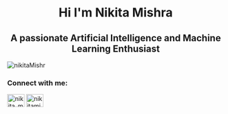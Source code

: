 <h1 align="center">Hi I'm Nikita Mishra</h1>
<h2 align="center">A passionate Artificial Intelligence and Machine Learning Enthusiast</h2>

<p align="left"> <img src="https://komarev.com/ghpvc/?username=nikitaMishr&label=Profile%20views&color=0e75b6&style=flat" alt="nikitaMishr" /> </p>
<h3 align="left">Connect with me:</h3>
<p align="left">
<a href="https://x.com/NikitaMish54852?t=2J_GebgmGIpkxLcYvoZMvw&s=09" target="blank"><img align="center" src="https://cdn.worldvectorlogo.com/logos/twitter-3.svg" alt="nikita_mishra" height="30" width="40" /></a>
<a href="https://www.linkedin.com/in/nikita-mishra-6aa498293/" target="blank"><img align="center" src="https://cdn.worldvectorlogo.com/logos/linkedin-icon-3.svg" alt="nikitamishra" height="30" width="40" /></a>
</p>
